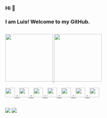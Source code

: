 <!--
**L0uFelps/L0uFelps** is a ✨ _special_ ✨ repository because its `README.md` (this file) appears on your GitHub profile.

Here are some ideas to get you started:

- 🔭 I’m currently working on ...
- 🌱 I’m currently learning ...
- 👯 I’m looking to collaborate on ...
- 🤔 I’m looking for help with ...
- 💬 Ask me about ...
- 📫 How to reach me: ...
- 😄 Pronouns: ...
- ⚡ Fun fact: ...
-->

### Hi 👋 
### I am Luis! Welcome to my GitHub.

##
<div>
  <a href="https://github.com/LouFelps">
  <img height="150em" src="https://github-readme-stats.vercel.app/api?username=LouFelps&show_icons=true&theme=highcontrast&include_all_commits=true&count_private=true"/>
  <img height="150em" src="https://github-readme-stats.vercel.app/api/top-langs/?username=LouFelps&layout=compact&langs_count=7&theme=highcontrast"/>
</div>
  
<div style="display: inline_block"><br>
<img src="https://cdn.jsdelivr.net/gh/devicons/devicon/icons/python/python-original.svg" heigth="30" width="30" /> - 
<img src="https://cdn.jsdelivr.net/gh/devicons/devicon/icons/java/java-original.svg" heigth="30" width="30" /> - 
<img src="https://cdn.jsdelivr.net/gh/devicons/devicon/icons/javascript/javascript-original.svg" heigth="30" width="30" /> - 
<img src="https://cdn.jsdelivr.net/gh/devicons/devicon/icons/html5/html5-original.svg" heigth="30" width="30" /> - 
<img src="https://cdn.jsdelivr.net/gh/devicons/devicon/icons/css3/css3-original.svg" heigth="30" width="30" /> - 
<img src="https://cdn.jsdelivr.net/gh/devicons/devicon/icons/django/django-plain.svg" heigth="30" width="30" /> - 
<img src="https://cdn.jsdelivr.net/gh/devicons/devicon/icons/spring/spring-original.svg" heigth="30" width="30" />
</div>

##

[<img src="https://img.shields.io/badge/twitter-%231DA1F2.svg?&style=for-the-badge&logo=twitter&logoColor=white" />](https://twitter.com/L0uFelps) [<img src="https://img.shields.io/badge/linkedin-%230077B5.svg?&style=for-the-badge&logo=linkedin&logoColor=white" />](https://www.linkedin.com/in/luis-felipe-f-silva/) 
